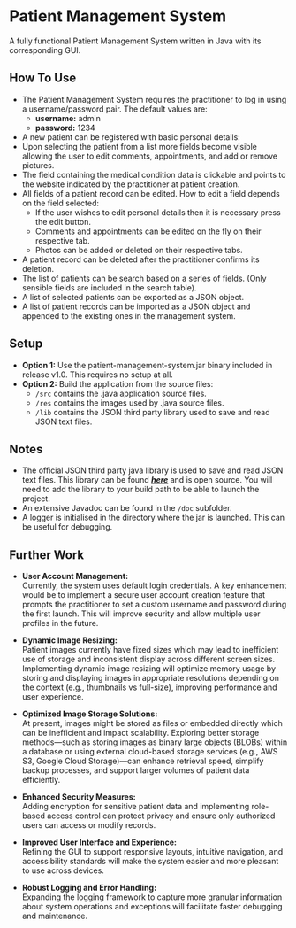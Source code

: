 # Patient Management System

A fully functional Patient Management System written in Java with its corresponding GUI.

## How To Use

* The Patient Management System requires the practitioner to log in using a username/password pair. The default values are:
  * **username:** admin
  * **password:** 1234
* A new patient can be registered with basic personal details:
* Upon selecting the patient from a list more fields become visible allowing the user to edit comments, appointments, and add or remove pictures.
* The field containing the medical condition data is clickable and points to the website indicated by the practitioner at patient creation.
* All fields of a patient record can be edited. How to edit a field depends on the field selected:
  * If the user wishes to edit personal details then it is necessary press the edit button.
  * Comments and appointments can be edited on the fly on their respective tab.
  * Photos can be added or deleted on their respective tabs.
* A patient record can be deleted after the practitioner confirms its deletion.
* The list of patients can be search based on a series of fields. (Only sensible fields are included in the search table).
* A list of selected patients can be exported as a JSON object.
* A list of patient records can be imported as a JSON object and appended to the existing ones in the management system.

## Setup

* **Option 1:** Use the patient-management-system.jar binary included in release v1.0. This requires no setup at all.
* **Option 2:** Build the application from the source files:
  * `/src` contains the .java application source files.
  * `/res` contains the images used by .java source files.
  * `/lib` contains the JSON third party library used to save and read JSON text files.

## Notes
* The official JSON third party java library is used to save and read JSON text files. This library can be found [**_here_**](http://www.json.org/java/) and is open source. You will need to add the library to your build path to be able to launch the project.
* An extensive Javadoc can be found in the `/doc` subfolder.
* A logger is initialised in the directory where the jar is launched. This can be useful for debugging.

## Further Work

- **User Account Management:**  
  Currently, the system uses default login credentials. A key enhancement would be to implement a secure user account creation feature that prompts the practitioner to set a custom username and password during the first launch. This will improve security and allow multiple user profiles in the future.

- **Dynamic Image Resizing:**  
  Patient images currently have fixed sizes which may lead to inefficient use of storage and inconsistent display across different screen sizes. Implementing dynamic image resizing will optimize memory usage by storing and displaying images in appropriate resolutions depending on the context (e.g., thumbnails vs full-size), improving performance and user experience.

- **Optimized Image Storage Solutions:**  
  At present, images might be stored as files or embedded directly which can be inefficient and impact scalability. Exploring better storage methods—such as storing images as binary large objects (BLOBs) within a database or using external cloud-based storage services (e.g., AWS S3, Google Cloud Storage)—can enhance retrieval speed, simplify backup processes, and support larger volumes of patient data efficiently.

- **Enhanced Security Measures:**  
  Adding encryption for sensitive patient data and implementing role-based access control can protect privacy and ensure only authorized users can access or modify records.

- **Improved User Interface and Experience:**  
  Refining the GUI to support responsive layouts, intuitive navigation, and accessibility standards will make the system easier and more pleasant to use across devices.
- **Robust Logging and Error Handling:**  
  Expanding the logging framework to capture more granular information about system operations and exceptions will facilitate faster debugging and maintenance.